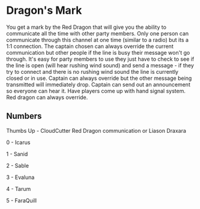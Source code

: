 # Dragon's Mark

You get a mark by the Red Dragon that will give you the ability to communicate all the time with other party members. Only one person can communicate through this channel at one time (similar to a radio) but its a 1:1 connection. The captain chosen can always override the current communication but other people if the line is busy their message won't go through. It's easy for party members to use they just have to check to see if the line is open (will hear rushing wind sound) and send a message - if they try to connect and there is no rushing wind sound the line is currently closed or in use. Captain can always override but the other message being transmitted will immediately drop. Captain can send out an announcement so everyone can hear it. Have players come up with hand signal system. Red dragon can always override.


## Numbers

Thumbs Up - CloudCutter Red Dragon communication or Liason Draxara

0 - Icarus

1 - Sanid

2 - Sable

3 - Evaluna

4 - Tarum

5 - FaraQuill


